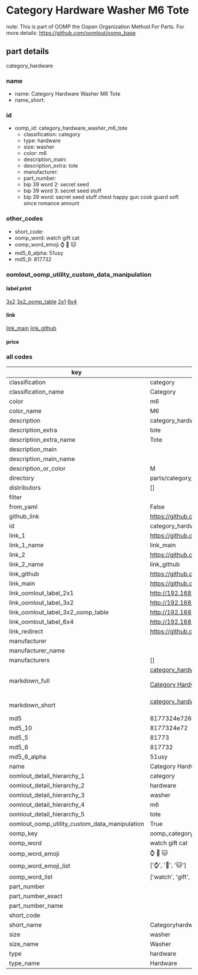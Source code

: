 # Category Hardware Washer M6 Tote  

note: This is part of OOMP the Oopen Organization Method For Parts. For more details: https://github.com/oomlout/oomp_base

##  part details
  



category_hardware



### name
* name: Category Hardware Washer M6 Tote
* name_short: 
### id
* oomp_id: category_hardware_washer_m6_tote
  * classification: category
  * type: hardware
  * size: washer
  * color: m6
  * description_main: 
  * description_extra: tote
  * manufacturer: 
  * part_number: 
  * bip 39 word 2: secret seed
  * bip 39 word 3: secret seed stuff
  * bip 39 word: secret seed stuff chest happy gun cook guard soft since romance amount

### other_codes
* short_code: 
* oomp_word: watch gift cat
* oomp_word_emoji :watch: :gift: :cat:
* md5_6_alpha: 51usy
* md5_6: 817732






### oomlout_oomp_utility_custom_data_manipulation
#### label print
[3x2](http://192.168.1.245:1112/?label=oomp%2051usy)
[3x2_oomp_table](http://192.168.1.108:1112/?label=oomp%2051usy)
[2x1](http://192.168.1.242:1112/?label=oomp%2051usy)
[6x4](http://192.168.1.55:1112/?label=oomp%2051usy)    

#### link

[link_main](https://github.com/oomlout/oomlout_oomp_version_1_messy/tree/main/parts/category_hardware_washer_m6_tote) [link_github](https://github.com/oomlout/oomlout_oomp_version_1_messy/tree/main/parts/category_hardware_washer_m6_tote)                             

#### price







### all codes 
| key | value |  
| --- | --- |  
| classification | category |  
| classification_name | Category |  
| color | m6 |  
| color_name | M6 |  
| description | category_hardware |  
| description_extra | tote |  
| description_extra_name | Tote |  
| description_main |  |  
| description_main_name |  |  
| description_or_color | M  |  
| directory | parts/category_hardware_washer_m6_tote |  
| distributors | [] |  
| filter |  |  
| from_yaml | False |  
| github_link | https://github.com/oomlout/oomlout_oomp_part_src/tree/main/parts/category_hardware_washer_m6_tote |  
| id | category_hardware_washer_m6_tote |  
| link_1 | https://github.com/oomlout/oomlout_oomp_version_1_messy/tree/main/parts/category_hardware_washer_m6_tote |  
| link_1_name | link_main |  
| link_2 | https://github.com/oomlout/oomlout_oomp_version_1_messy/tree/main/parts/category_hardware_washer_m6_tote |  
| link_2_name | link_github |  
| link_github | https://github.com/oomlout/oomlout_oomp_version_1_messy/tree/main/parts/category_hardware_washer_m6_tote |  
| link_main | https://github.com/oomlout/oomlout_oomp_version_1_messy/tree/main/parts/category_hardware_washer_m6_tote |  
| link_oomlout_label_2x1 | http://192.168.1.242:1112/?label=oomp%2051usy |  
| link_oomlout_label_3x2 | http://192.168.1.245:1112/?label=oomp%2051usy |  
| link_oomlout_label_3x2_oomp_table | http://192.168.1.108:1112/?label=oomp%2051usy |  
| link_oomlout_label_6x4 | http://192.168.1.55:1112/?label=oomp%2051usy |  
| link_redirect | https://github.com/oomlout/oomlout_oomp_version_1_messy/tree/main/parts/category_hardware_washer_m6_tote |  
| manufacturer |  |  
| manufacturer_name |  |  
| manufacturers | [] |  
| markdown_full | [category_hardware_washer_m6_tote](none)<br>[](none)<br>[Category Hardware Washer M6 Tote](none)<br><br> |  
| markdown_short | [category_hardware_washer_m6_tote](none)<br><br> |  
| md5 | 8177324e726745f59fb47279af30be14 |  
| md5_10 | 8177324e72 |  
| md5_5 | 81773 |  
| md5_6 | 817732 |  
| md5_6_alpha | 51usy |  
| name | Category Hardware Washer M6 Tote |  
| oomlout_detail_hierarchy_1 | category |  
| oomlout_detail_hierarchy_2 | hardware |  
| oomlout_detail_hierarchy_3 | washer |  
| oomlout_detail_hierarchy_4 | m6 |  
| oomlout_detail_hierarchy_5 | tote |  
| oomlout_oomp_utility_custom_data_manipulation | True |  
| oomp_key | oomp_category_hardware_washer_m6_tote |  
| oomp_word | watch gift cat |  
| oomp_word_emoji | :watch: :gift: :cat: |  
| oomp_word_emoji_list | [':watch:', ':gift:', ':cat:'] |  
| oomp_word_list | ['watch', 'gift', 'cat'] |  
| part_number |  |  
| part_number_exact |  |  
| part_number_name |  |  
| short_code |  |  
| short_name | Categoryhardware |  
| size | washer |  
| size_name | Washer |  
| type | hardware |  
| type_name | Hardware |  

